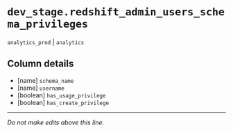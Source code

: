 # `dev_stage.redshift_admin_users_schema_privileges`
`analytics_prod` | `analytics`

## Column details
* [name]      `schema_name`
* [name]      `username`
* [boolean]   `has_usage_privilege`
* [boolean]   `has_create_privilege`

-------------------------------------------------------------------------------
*Do not make edits above this line.*
